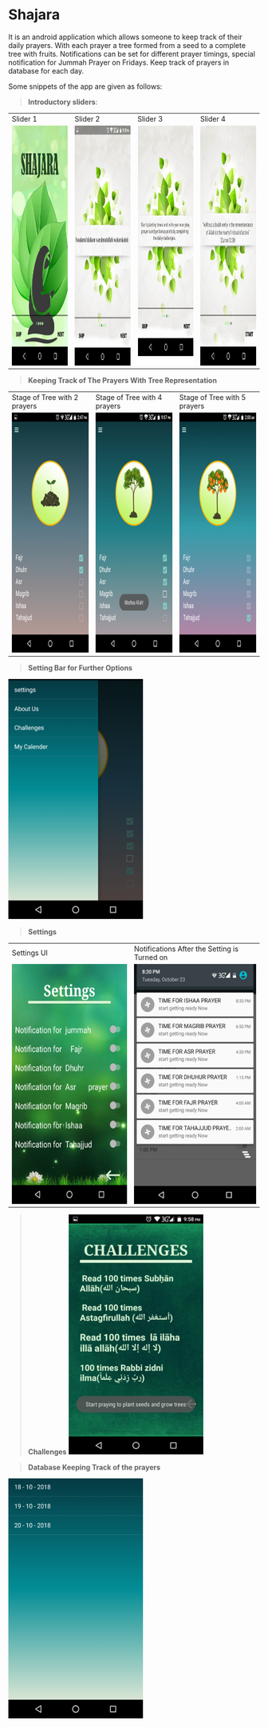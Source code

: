 # Shajara
It is an android application which allows someone to keep track of their daily prayers. With each prayer a tree formed from a seed to a complete tree with fruits. Notifications can be set for different prayer timings, special notification for Jummah Prayer on Fridays. Keep track of prayers in database for each day.

Some snippets of the app are given as follows:

> **Introductory sliders**:
  
<table>
  <tr>
     <td>Slider 1</td>
     <td>Slider 2</td>
     <td>Slider 3</td>
     <td>Slider 4</td>
  </tr>
  <tr>
    <td><img src="Shajara img/Intro.png"  width=270 height=480></td>
    <td><img src="Shajara img/Slider1.png" width=270 height=480></td>
    <td><img src="Shajara img/Slider2.png" width=270 height=480></td>
    <td><img src="Shajara img/Slider3.png" width=270 height=480></td>
  </tr>
</table>

> **Keeping Track of The Prayers With Tree Representation**
<table>
  <tr>
     <td>Stage of Tree with 2 prayers</td>
     <td>Stage of Tree with 4 prayers</td>
     <td>Stage of Tree with 5 prayers</td>
   </tr>
  <tr>
    <td><img src="Shajara img/Tree1.png"  width=270 height=480></td>
    <td><img src="Shajara img/Tree2.png" width=270 height=480></td>
    <td><img src="Shajara img/Tree3.png" width=270 height=480></td>
   </tr>
</table>

> **Setting Bar for Further Options**
  <img src="Shajara img/Navbar.png"  width=270 height=480>

> **Settings**
<table>
  <tr>
     <td>Settings UI</td>
     <td>Notifications After the Setting is Turned on</td>
  </tr>
  <tr>
    <td><img src="Shajara img/settings.png"  width=270 height=480></td>
    <td><img src="Shajara img/Notifications.png" width=270 height=480></td>
  </tr>
</table>

> **Challenges**
    <img src="Shajara img/Challenges.png"  width=270 height=480>

> **Database Keeping Track of the prayers**
<img src="Shajara img/Database.png"  width=270 height=480>

